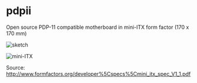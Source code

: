 # pdpii
Open source PDP-11 compatible motherboard in mini-ITX form factor (170 x 170 mm)

![](https://raw.githubusercontent.com/shaos/pdpii/master/PDPii.gif "sketch")

![](https://raw.githubusercontent.com/shaos/pdpii/master/mini-ITX.jpg "mini-ITX")

Source: http://www.formfactors.org/developer%5Cspecs%5Cmini_itx_spec_V1_1.pdf
